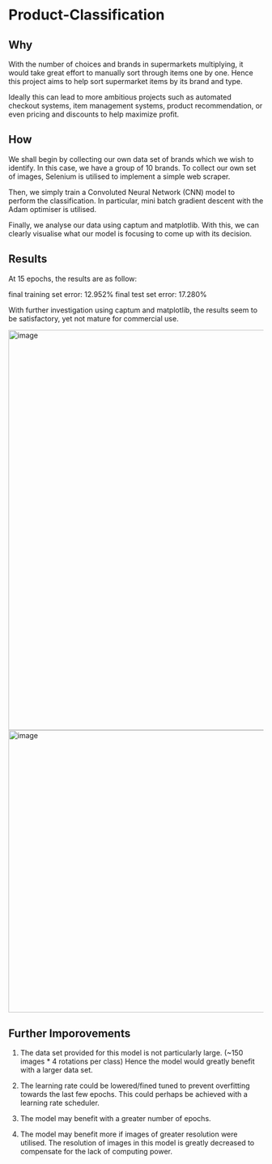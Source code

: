 # Product-Classification

## Why

With the number of choices and brands in supermarkets multiplying, it would take great effort to manually sort through items one by one. Hence this project aims to help sort supermarket items by its brand and type. 

Ideally this can lead to more ambitious projects such as automated checkout systems, item management systems, product recommendation, or even pricing and discounts to help maximize profit.

## How

We shall begin by collecting our own data set of brands which we wish to identify. In this case, we have a group of 10 brands.
To collect our own set of images, Selenium is utilised to implement a simple web scraper.

Then, we simply train a Convoluted Neural Network (CNN) model to perform the classification. In particular, mini batch gradient descent with the Adam optimiser is utilised.

Finally, we analyse our data using captum and matplotlib. With this, we can clearly visualise what our model is focusing to come up with its decision.

## Results

At 15 epochs, the results are as follow:

final training set error: 12.952%
final test set error: 17.280%

With further investigation using captum and matplotlib, the results seem to be satisfactory, yet not mature for commercial use. 

<img width="791" alt="image" src="https://user-images.githubusercontent.com/42890150/220179296-b519b223-8de4-49b9-99bd-2d2bc12d2aeb.png">

<img width="558" alt="image" src="https://user-images.githubusercontent.com/42890150/220179369-5e825948-000e-4aae-b59d-50c84e0aeeec.png">

## Further Imporovements

1. The data set provided for this model is not particularly large. (~150 images * 4 rotations per class) Hence the model would greatly benefit with a larger data set.

2. The learning rate could be lowered/fined tuned to prevent overfitting towards the last few epochs. This could perhaps be achieved with a learning rate scheduler.

3. The model may benefit with a greater number of epochs.

4. The model may benefit more if images of greater resolution were utilised. The resolution of images in this model is greatly decreased to compensate for the lack of computing power.


